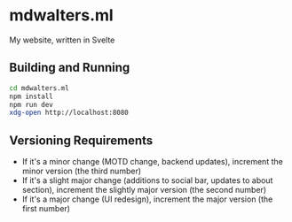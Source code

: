 # mdwalters.ml
My website, written in Svelte
## Building and Running
```bash
cd mdwalters.ml
npm install
npm run dev
xdg-open http://localhost:8080
```
## Versioning Requirements
- If it's a minor change (MOTD change, backend updates), increment the minor version (the third number)
- If it's a slight major change (additions to social bar, updates to about section), increment the slightly major version (the second number)
- If it's a major change (UI redesign), increment the major version (the first number)
